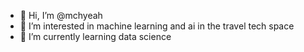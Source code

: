 - 👋 Hi, I’m @mchyeah
- 👀 I’m interested in machine learning and ai in the travel tech space 
- 🌱 I’m currently learning data science
<!---
- 💞️ I’m looking to collaborate on ...
- 📫 How to reach me ...
--->
<!---
mchyeah/mchyeah is a ✨ special ✨ repository because its `README.md` (this file) appears on your GitHub profile.
You can click the Preview link to take a look at your changes.
--->
